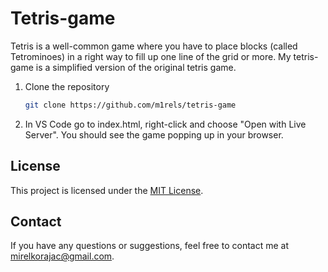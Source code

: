 # Tetris-game
Tetris is a well-common game where you have to place blocks (called Tetrominoes) in a right way to fill up one line
of the grid or more.
My tetris-game is a simplified version of the original tetris game.

1. Clone the repository
   ```bash
   git clone https://github.com/m1rels/tetris-game
   ```

2. In VS Code go to index.html, right-click and choose "Open with Live Server". You should see the game popping up in your browser.

## License

This project is licensed under the [MIT License](https://opensource.org/license/mit).

## Contact

If you have any questions or suggestions, feel free to contact me at mirelkorajac@gmail.com.
